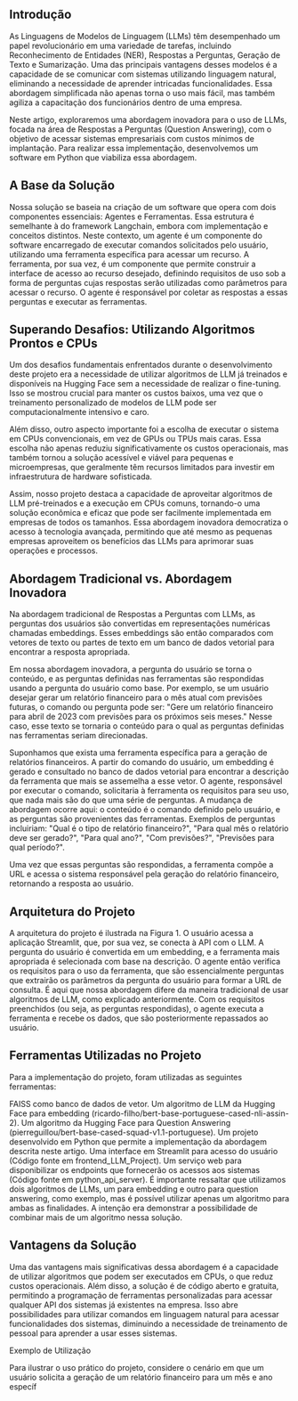 ## Introdução

As Linguagens de Modelos de Linguagem (LLMs) têm desempenhado um papel revolucionário em uma variedade de tarefas, incluindo Reconhecimento de Entidades (NER), Respostas a Perguntas, Geração de Texto e Sumarização. Uma das principais vantagens desses modelos é a capacidade de se comunicar com sistemas utilizando linguagem natural, eliminando a necessidade de aprender intricadas funcionalidades. Essa abordagem simplificada não apenas torna o uso mais fácil, mas também agiliza a capacitação dos funcionários dentro de uma empresa.

Neste artigo, exploraremos uma abordagem inovadora para o uso de LLMs, focada na área de Respostas a Perguntas (Question Answering), com o objetivo de acessar sistemas empresariais com custos mínimos de implantação. Para realizar essa implementação, desenvolvemos um software em Python que viabiliza essa abordagem.

## A Base da Solução

Nossa solução se baseia na criação de um software que opera com dois componentes essenciais: Agentes e Ferramentas. Essa estrutura é semelhante à do framework Langchain, embora com implementação e conceitos distintos. Neste contexto, um agente é um componente do software encarregado de executar comandos solicitados pelo usuário, utilizando uma ferramenta específica para acessar um recurso. A ferramenta, por sua vez, é um componente que permite construir a interface de acesso ao recurso desejado, definindo requisitos de uso sob a forma de perguntas cujas respostas serão utilizadas como parâmetros para acessar o recurso. O agente é responsável por coletar as respostas a essas perguntas e executar as ferramentas.

## Superando Desafios: Utilizando Algoritmos Prontos e CPUs

Um dos desafios fundamentais enfrentados durante o desenvolvimento deste projeto era a necessidade de utilizar algoritmos de LLM já treinados e disponíveis na Hugging Face sem a necessidade de realizar o fine-tuning. Isso se mostrou crucial para manter os custos baixos, uma vez que o treinamento personalizado de modelos de LLM pode ser computacionalmente intensivo e caro.

Além disso, outro aspecto importante foi a escolha de executar o sistema em CPUs convencionais, em vez de GPUs ou TPUs mais caras. Essa escolha não apenas reduziu significativamente os custos operacionais, mas também tornou a solução acessível e viável para pequenas e microempresas, que geralmente têm recursos limitados para investir em infraestrutura de hardware sofisticada.

Assim, nosso projeto destaca a capacidade de aproveitar algoritmos de LLM pré-treinados e a execução em CPUs comuns, tornando-o uma solução econômica e eficaz que pode ser facilmente implementada em empresas de todos os tamanhos. Essa abordagem inovadora democratiza o acesso à tecnologia avançada, permitindo que até mesmo as pequenas empresas aproveitem os benefícios das LLMs para aprimorar suas operações e processos.

## Abordagem Tradicional vs. Abordagem Inovadora

Na abordagem tradicional de Respostas a Perguntas com LLMs, as perguntas dos usuários são convertidas em representações numéricas chamadas embeddings. Esses embeddings são então comparados com vetores de texto ou partes de texto em um banco de dados vetorial para encontrar a resposta apropriada.

Em nossa abordagem inovadora, a pergunta do usuário se torna o conteúdo, e as perguntas definidas nas ferramentas são respondidas usando a pergunta do usuário como base. Por exemplo, se um usuário desejar gerar um relatório financeiro para o mês atual com previsões futuras, o comando ou pergunta pode ser: "Gere um relatório financeiro para abril de 2023 com previsões para os próximos seis meses." Nesse caso, esse texto se tornaria o conteúdo para o qual as perguntas definidas nas ferramentas seriam direcionadas.

Suponhamos que exista uma ferramenta específica para a geração de relatórios financeiros. A partir do comando do usuário, um embedding é gerado e consultado no banco de dados vetorial para encontrar a descrição da ferramenta que mais se assemelha a esse vetor. O agente, responsável por executar o comando, solicitaria à ferramenta os requisitos para seu uso, que nada mais são do que uma série de perguntas. A mudança de abordagem ocorre aqui: o conteúdo é o comando definido pelo usuário, e as perguntas são provenientes das ferramentas. Exemplos de perguntas incluiriam: "Qual é o tipo de relatório financeiro?", "Para qual mês o relatório deve ser gerado?", "Para qual ano?", "Com previsões?", "Previsões para qual período?".

Uma vez que essas perguntas são respondidas, a ferramenta compõe a URL e acessa o sistema responsável pela geração do relatório financeiro, retornando a resposta ao usuário.

## Arquitetura do Projeto

A arquitetura do projeto é ilustrada na Figura 1. O usuário acessa a aplicação Streamlit, que, por sua vez, se conecta à API com o LLM. A pergunta do usuário é convertida em um embedding, e a ferramenta mais apropriada é selecionada com base na descrição. O agente então verifica os requisitos para o uso da ferramenta, que são essencialmente perguntas que extrairão os parâmetros da pergunta do usuário para formar a URL de consulta. É aqui que nossa abordagem difere da maneira tradicional de usar algoritmos de LLM, como explicado anteriormente. Com os requisitos preenchidos (ou seja, as perguntas respondidas), o agente executa a ferramenta e recebe os dados, que são posteriormente repassados ao usuário.

## Ferramentas Utilizadas no Projeto

Para a implementação do projeto, foram utilizadas as seguintes ferramentas:

FAISS como banco de dados de vetor.
Um algoritmo de LLM da Hugging Face para embedding (ricardo-filho/bert-base-portuguese-cased-nli-assin-2).
Um algoritmo da Hugging Face para Question Answering (pierreguillou/bert-base-cased-squad-v1.1-portuguese).
Um projeto desenvolvido em Python que permite a implementação da abordagem descrita neste artigo.
Uma interface em Streamlit para acesso do usuário (Código fonte em frontend_LLM_Project).
Um serviço web para disponibilizar os endpoints que fornecerão os acessos aos sistemas (Código fonte em python_api_server).
É importante ressaltar que utilizamos dois algoritmos de LLMs, um para embedding e outro para question answering, como exemplo, mas é possível utilizar apenas um algoritmo para ambas as finalidades. A intenção era demonstrar a possibilidade de combinar mais de um algoritmo nessa solução.

## Vantagens da Solução

Uma das vantagens mais significativas dessa abordagem é a capacidade de utilizar algoritmos que podem ser executados em CPUs, o que reduz custos operacionais. Além disso, a solução é de código aberto e gratuita, permitindo a programação de ferramentas personalizadas para acessar qualquer API dos sistemas já existentes na empresa. Isso abre possibilidades para utilizar comandos em linguagem natural para acessar funcionalidades dos sistemas, diminuindo a necessidade de treinamento de pessoal para aprender a usar esses sistemas.

Exemplo de Utilização

Para ilustrar o uso prático do projeto, considere o cenário em que um usuário solicita a geração de um relatório financeiro para um mês e ano específ
